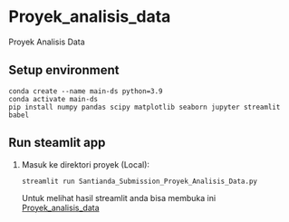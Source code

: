 # Proyek_analisis_data
Proyek Analisis Data 
## Setup environment
```
conda create --name main-ds python=3.9
conda activate main-ds
pip install numpy pandas scipy matplotlib seaborn jupyter streamlit babel
```
## Run steamlit app
1. Masuk ke direktori proyek (Local):

    ```shell
    streamlit run Santianda_Submission_Proyek_Analisis_Data.py
    ```
    Untuk melihat hasil streamlit anda bisa membuka ini [Proyek_analisis_data](https://submission1726.streamlit.app/)

